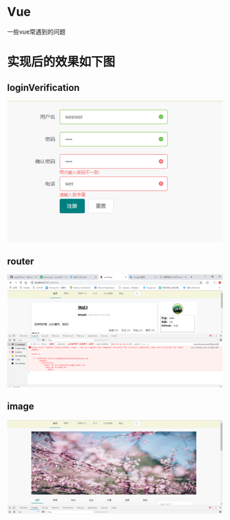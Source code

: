 # Vue
一些vue常遇到的问题

# 实现后的效果如下图 

## loginVerification
![login](./img/login.png)

## router
![router](./img/router.png)

## image
![image](./img/img.png)
